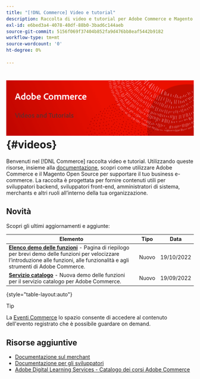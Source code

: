 ```yaml
---
title: "[!DNL Commerce] Video e tutorial"
description: Raccolta di video e tutorial per Adobe Commerce e Magento Open Source
exl-id: e6bed3a4-4078-40df-88b0-3bad6c144aeb
source-git-commit: 5156f069f37404b852fa9d476bb8eaf5442b9182
workflow-type: tm+mt
source-wordcount: '0'
ht-degree: 0%

---
```


# <!-- use banner as heading -->![Video ed esercitazioni su Commerce](../assets/banner-videos-home.png) {#videos}

Benvenuti nel [!DNL Commerce] raccolta video e tutorial. Utilizzando queste risorse, insieme alla [documentazione](https://experienceleague.adobe.com/docs/commerce.html), scopri come utilizzare Adobe Commerce e il Magento Open Source per supportare il tuo business e-commerce. La raccolta è progettata per fornire contenuti utili per sviluppatori backend, sviluppatori front-end, amministratori di sistema, merchants e altri ruoli all’interno della tua organizzazione.

<div id="whats-new-section">

## Novità

Scopri gli ultimi aggiornamenti e aggiunte:

| Elemento | Tipo | Data |
| ---- | ---- | ---- |
| **[Elenco demo delle funzioni](feature-demos.md)** - Pagina di riepilogo per brevi demo delle funzioni per velocizzare l’introduzione alle funzioni, alle funzionalità e agli strumenti di Adobe Commerce. | Nuovo | 19/10/2022 |
| **[Servizio catalogo](./merchant/catalog-service.md)** - Nuova demo delle funzioni per il servizio catalogo per Adobe Commerce. | Nuovo | 19/09/2022 |

{style=&quot;table-layout:auto&quot;}

</div>

<div id="recs-overview-body-1"></div>
<div id="recs-overview-body-2"></div>
<div id="recs-overview-body-3"></div>
<div id="recs-overview-body-4"></div>
<div id="recs-overview-body-5"></div>
<div id="recs-overview-body-6"></div>

>[!TIP]
>
>La [Eventi Commerce](https://experienceleague.adobe.com/docs/commerce-events/events/overview.html) lo spazio consente di accedere al contenuto dell&#39;evento registrato che è possibile guardare on demand.

## Risorse aggiuntive

- [Documentazione sul merchant](https://experienceleague.adobe.com/docs/commerce-admin/user-guides/home.html)
- [Documentazione per gli sviluppatori](https://devdocs.magento.com/)
- [Adobe Digital Learning Services - Catalogo dei corsi Adobe Commerce](https://learning.adobe.com/catalog.html?solution=Adobe%20Commerce)
